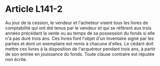 # Article L141-2

Au jour de la cession, le vendeur et l'acheteur visent tous les livres de comptabilité qui ont été tenus par le vendeur et qui se réfèrent aux trois années précédant la vente ou au temps de sa possession du fonds si elle n'a pas duré trois ans.   Ces livres font l'objet d'un inventaire signé par les parties et dont un exemplaire est remis à chacune d'elles. Le cédant doit mettre ces livres à la disposition de l'acquéreur pendant trois ans, à partir de son entrée en jouissance du fonds.   Toute clause contraire est réputée non écrite.